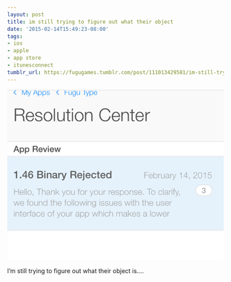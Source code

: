 ```yaml
---
layout: post
title: im still trying to figure out what their object
date: '2015-02-14T15:49:23-08:00'
tags:
- ios
- apple
- app store
- itunesconnect
tumblr_url: https://fugugames.tumblr.com/post/111013429581/im-still-trying-to-figure-out-what-their-object
---
```

 ![](/tumblr_files/tumblr_njs4ibS1TO1tgne1po1_1280.png)  

I’m still trying to figure out what their object is….

